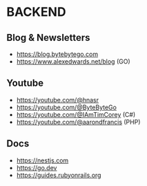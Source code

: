 # BACKEND

## Blog & Newsletters

- https://blog.bytebytego.com
- https://www.alexedwards.net/blog (GO)

## Youtube

- https://youtube.com/@hnasr
- https://youtube.com/@ByteByteGo
- https://youtube.com/@IAmTimCorey (C#)
- https://youtube.com/@aarondfrancis (PHP)

## Docs

- https://nestjs.com
- https://go.dev
- https://guides.rubyonrails.org
